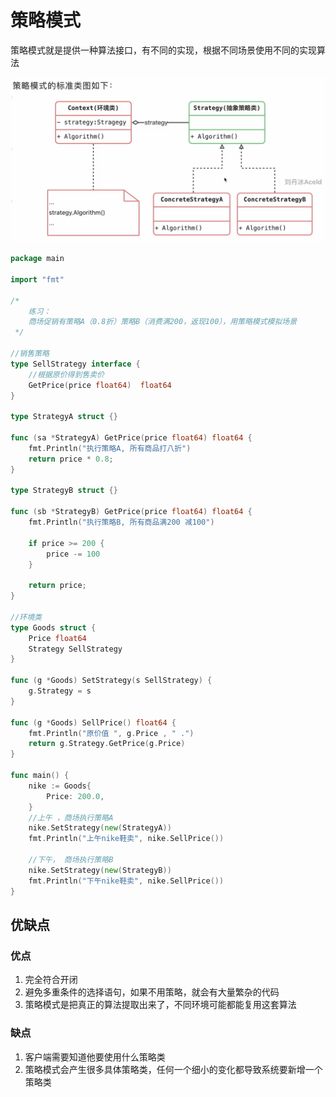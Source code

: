 # 策略模式

策略模式就是提供一种算法接口，有不同的实现，根据不同场景使用不同的实现算法

![img_2.png](./img_2.png)

```go
package main

import "fmt"

/*
	练习：
	商场促销有策略A（0.8折）策略B（消费满200，返现100），用策略模式模拟场景
 */

//销售策略
type SellStrategy interface {
	//根据原价得到售卖价
	GetPrice(price float64)	 float64
}

type StrategyA struct {}

func (sa *StrategyA) GetPrice(price float64) float64 {
	fmt.Println("执行策略A, 所有商品打八折")
	return price * 0.8;
}

type StrategyB struct {}

func (sb *StrategyB) GetPrice(price float64) float64 {
	fmt.Println("执行策略B, 所有商品满200 减100")

	if price >= 200 {
		price -= 100
	}

	return price;
}

//环境类
type Goods struct {
	Price float64
	Strategy SellStrategy
}

func (g *Goods) SetStrategy(s SellStrategy) {
	g.Strategy = s
}

func (g *Goods) SellPrice() float64 {
	fmt.Println("原价值 ", g.Price , " .")
	return g.Strategy.GetPrice(g.Price)
}

func main() {
	nike := Goods{
		Price: 200.0,
	}
	//上午 ，商场执行策略A
	nike.SetStrategy(new(StrategyA))
	fmt.Println("上午nike鞋卖", nike.SellPrice())

	//下午， 商场执行策略B
	nike.SetStrategy(new(StrategyB))
	fmt.Println("下午nike鞋卖", nike.SellPrice())
}

```

## 优缺点

### 优点
1. 完全符合开闭
2. 避免多重条件的选择语句，如果不用策略，就会有大量繁杂的代码
3. 策略模式是把真正的算法提取出来了，不同环境可能都能复用这套算法

### 缺点
1. 客户端需要知道他要使用什么策略类
2. 策略模式会产生很多具体策略类，任何一个细小的变化都导致系统要新增一个策略类